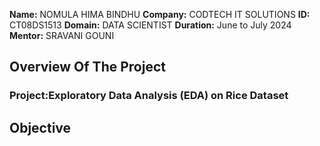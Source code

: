 **Name:** NOMULA HIMA BINDHU 
**Company:** CODTECH IT SOLUTIONS
**ID:** CT08DS1513
**Domain:** DATA SCIENTIST
**Duration:** June to July 2024
**Mentor:** SRAVANI GOUNI


## Overview Of The Project

### Project:Exploratory Data Analysis (EDA) on Rice Dataset

## Objective





